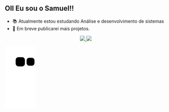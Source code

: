 ## OII Eu sou o Samuel!!

- 📚 Atualmente estou estudando Análise e desenvolvimento de sistemas
- 📰 Em breve publicarei mais projetos.


<div align="center">
  <a href="https://github.com/Sarumell">
  <img height="180em" src="https://github-readme-stats.vercel.app/api?username=Sarumell&show_icons=true&theme=dark&include_all_commits=true&count_private=true"/>
  <img height="180em" src="https://github-readme-stats.vercel.app/api/top-langs/?username=Sarumell&layout=compact&langs_count=7&theme=dark"/>
</div>

 
   ![Snake animation](https://github.com/Sarumell/Sarumell/blob/output/github-contribution-grid-snake.svg)
 
